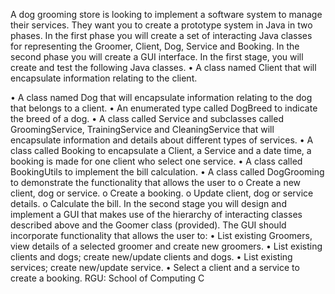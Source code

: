 A dog grooming store is looking to implement a software system to manage their services. They
want you to create a prototype system in Java in two phases. In the first phase you will create a
set of interacting Java classes for representing the Groomer, Client, Dog, Service and
Booking. In the second phase you will create a GUI interface.
In the first stage, you will create and test the following Java classes.
• A class named Client that will encapsulate information relating to the client.

• A class named Dog that will encapsulate information relating to the dog that belongs to a
client.
• An enumerated type called DogBreed to indicate the breed of a dog.
• A class called Service and subclasses called GroomingService,
TrainingService and CleaningService that will encapsulate information and
details about different types of services.
• A class called Booking to encapsulate a Client, a Service and a date time, a booking is
made for one client who select one service.
• A class called BookingUtils to implement the bill calculation.
• A class called DogGrooming to demonstrate the functionality that allows the user to
o Create a new client, dog or service.
o Create a booking.
o Update client, dog or service details.
o Calculate the bill.
In the second stage you will design and implement a GUI that makes use of the hierarchy of
interacting classes described above and the Goomer class (provided). The GUI should incorporate
functionality that allows the user to:
• List existing Groomers, view details of a selected groomer and create new groomers.
• List existing clients and dogs; create new/update clients and dogs.
• List existing services; create new/update service.
• Select a client and a service to create a booking.
RGU: School of Computing C
